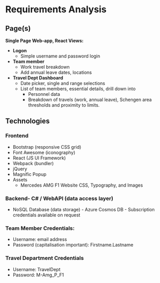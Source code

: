 # Requirements Analysis

## Page(s)

**Single Page Web-app, React Views:**
- **Logon**
    - Simple username and password login
- **Team member**
    - Work travel breakdown
    - Add annual leave dates, locations
- **Travel Dept Dashboard**
    - Date picker, single and range selections
    - List of team members, essential details, drill down into
        - Personnel data
        - Breakdown of travels (work, annual leave), Schengen area thresholds and proximity to limits.


## Technologies

### Frontend
- Bootstrap (responsive CSS grid)
- Font Awesome (iconography)
- React (JS UI Framework)
- Webpack (bundler)
- jQuery
- Magnific Popup 
- Assets
    - Mercedes AMG F1 Website CSS, Typography, and Images

### Backend- C# / WebAPI (data access layer)
- NoSQL Database (data storage) - Azure Cosmos DB - Subscription credentials available on request



### Team Member Credentials:
- Username: email address
- Password (capitalisation important): Firstname.Lastname

### Travel Department Credentials
- Username: TravelDept
- Password: M-Amg_P_F1


